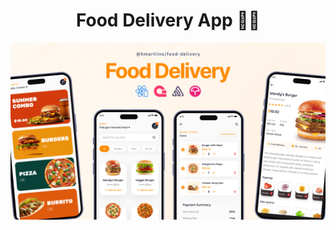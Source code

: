 <div align="center">
   <h1>Food Delivery App 🍔📱</h1>
</div>

![Cover Banner](.github/assets/cover.png)
